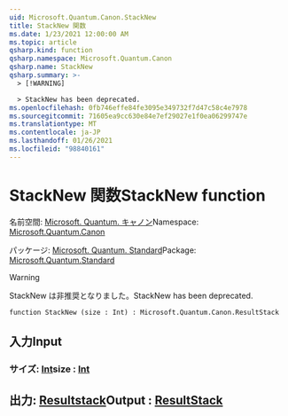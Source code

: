 ```yaml
---
uid: Microsoft.Quantum.Canon.StackNew
title: StackNew 関数
ms.date: 1/23/2021 12:00:00 AM
ms.topic: article
qsharp.kind: function
qsharp.namespace: Microsoft.Quantum.Canon
qsharp.name: StackNew
qsharp.summary: >-
  > [!WARNING]

  > StackNew has been deprecated.
ms.openlocfilehash: 0fb746effe84fe3095e349732f7d47c58c4e7978
ms.sourcegitcommit: 71605ea9cc630e84e7ef29027e1f0ea06299747e
ms.translationtype: MT
ms.contentlocale: ja-JP
ms.lasthandoff: 01/26/2021
ms.locfileid: "98840161"
---
```

# <a name="stacknew-function"></a><span data-ttu-id="b2835-102">StackNew 関数</span><span class="sxs-lookup"><span data-stu-id="b2835-102">StackNew function</span></span>

<span data-ttu-id="b2835-103">名前空間: [Microsoft. Quantum. キャノン](xref:Microsoft.Quantum.Canon)</span><span class="sxs-lookup"><span data-stu-id="b2835-103">Namespace: [Microsoft.Quantum.Canon](xref:Microsoft.Quantum.Canon)</span></span>

<span data-ttu-id="b2835-104">パッケージ: [Microsoft. Quantum. Standard](https://nuget.org/packages/Microsoft.Quantum.Standard)</span><span class="sxs-lookup"><span data-stu-id="b2835-104">Package: [Microsoft.Quantum.Standard](https://nuget.org/packages/Microsoft.Quantum.Standard)</span></span>


> [!WARNING]
> <span data-ttu-id="b2835-105">StackNew は非推奨となりました。</span><span class="sxs-lookup"><span data-stu-id="b2835-105">StackNew has been deprecated.</span></span>



```qsharp
function StackNew (size : Int) : Microsoft.Quantum.Canon.ResultStack
```


## <a name="input"></a><span data-ttu-id="b2835-106">入力</span><span class="sxs-lookup"><span data-stu-id="b2835-106">Input</span></span>

### <a name="size--int"></a><span data-ttu-id="b2835-107">サイズ: [Int](xref:microsoft.quantum.lang-ref.int)</span><span class="sxs-lookup"><span data-stu-id="b2835-107">size : [Int](xref:microsoft.quantum.lang-ref.int)</span></span>





## <a name="output--resultstack"></a><span data-ttu-id="b2835-108">出力: [Resultstack](xref:Microsoft.Quantum.Canon.ResultStack)</span><span class="sxs-lookup"><span data-stu-id="b2835-108">Output : [ResultStack](xref:Microsoft.Quantum.Canon.ResultStack)</span></span>

